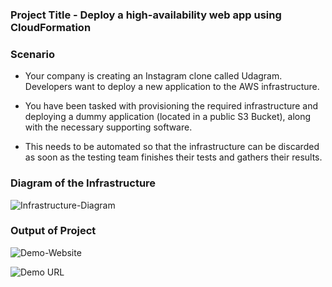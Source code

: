 ### Project Title - Deploy a high-availability web app using CloudFormation

### Scenario
* Your company is creating an Instagram clone called Udagram. Developers want to deploy a new application to the AWS infrastructure.

* You have been tasked with provisioning the required infrastructure and deploying a dummy application (located in a public S3 Bucket), along with the necessary supporting software.

* This needs to be automated so that the infrastructure can be discarded as soon as the testing team finishes their tests and gathers their results.

### Diagram of the Infrastructure
![Infrastructure-Diagram](https://user-images.githubusercontent.com/15726413/177562400-67ce0e48-2024-4c9e-ab72-f758de58726f.png)

### Output of Project
![Demo-Website](https://user-images.githubusercontent.com/15726413/177562139-521aef3e-fadd-49fc-85e7-9d27c73c649c.PNG)

![Demo URL](http://udagr-webap-1v2vjg2ifnxt4-564353890.us-west-2.elb.amazonaws.com/)
